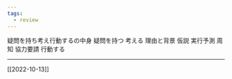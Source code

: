 ```yaml
---
tags:
  - review
---
```

疑問を持ち考え行動するの中身
疑問を持つ
考える
	理由と背景
	仮説
	実行予測
	周知
	協力要請
行動する

---

[[2022-10-13]]